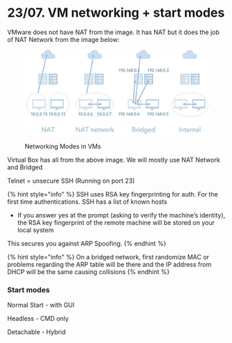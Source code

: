 # 23/07. VM networking + start modes

VMware does not have NAT from the image. It has NAT but it does the job of NAT Network from the image below:

<figure><img src="../../.gitbook/assets/image (1) (1) (1) (1) (1) (1) (1) (1) (1) (1) (1) (1) (1) (1) (1) (1) (1) (1).png" alt=""><figcaption><p>Networking Modes in VMs</p></figcaption></figure>

Virtual Box has all from the above image. We will mostly use NAT Network and Bridged

Telnet = unsecure SSH (Running on port 23)

{% hint style="info" %}
SSH uses RSA key fingerprinting for auth. For the first time authentications. SSH has a list of known hosts

* If you answer yes at the prompt (asking to verify the machine’s identity), the RSA key fingerprint of the remote machine will be stored on your local system

This secures you against ARP Spoofing.
{% endhint %}

{% hint style="info" %}
On a bridged network, first randomize MAC or problems regarding the ARP table will be there and the IP address from DHCP will be the same causing collisions
{% endhint %}

### Start modes

Normal Start - with GUI

Headless - CMD only

Detachable - Hybrid
